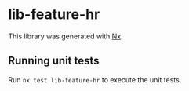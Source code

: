 # lib-feature-hr

This library was generated with [Nx](https://nx.dev).

## Running unit tests

Run `nx test lib-feature-hr` to execute the unit tests.
